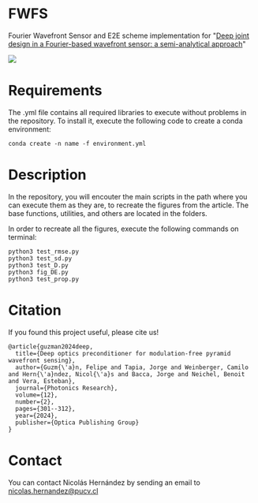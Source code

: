 # FWFS
Fourier Wavefront Sensor and E2E scheme implementation for "[Deep joint design in a Fourier-based wavefront sensor: a semi-analytical approach]()"

![ ](end2end_scheme.png)

# Requirements
The .yml file contains all required libraries to execute without problems in the repository. To install it, execute the following code to create a conda environment:
```
conda create -n name -f environment.yml
```


# Description
In the repository, you will encouter the main scripts in the path where you can execute them as they are, to recreate the figures from the article. 
The base functions, utilities, and others are located in the folders.

In order to recreate all the figures, execute the following commands on terminal:
```
python3 test_rmse.py 
python3 test_sd.py
python3 test_D.py
python3 fig_DE.py
python3 test_prop.py
```


# Citation
If you found this project useful, please cite us!
```
@article{guzman2024deep,
  title={Deep optics preconditioner for modulation-free pyramid wavefront sensing},
  author={Guzm{\'a}n, Felipe and Tapia, Jorge and Weinberger, Camilo and Hern{\'a}ndez, Nicol{\'a}s and Bacca, Jorge and Neichel, Benoit and Vera, Esteban},
  journal={Photonics Research},
  volume={12},
  number={2},
  pages={301--312},
  year={2024},
  publisher={Optica Publishing Group}
}
```

# Contact
You can contact Nicolás Hernández by sending an email to nicolas.hernandez@pucv.cl




